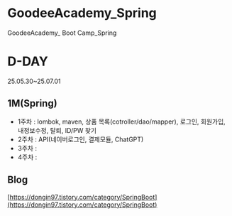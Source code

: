 # GoodeeAcademy_Spring
GoodeeAcademy_ Boot Camp_Spring

# D-DAY
25.05.30~25.07.01

## 1M(Spring) 
- 1주차 : lombok, maven, 상품 목록(cotroller/dao/mapper), 로그인, 회원가입, 내정보수정, 탈퇴, ID/PW 찾기
- 2주차 : API(네이버로그인, 결제모듈, ChatGPT)
- 3주차 : 
- 4주차 : 

## Blog
[https://dongin97.tistory.com/category/SpringBoot](https://dongin97.tistory.com/category/SpringBoot)
